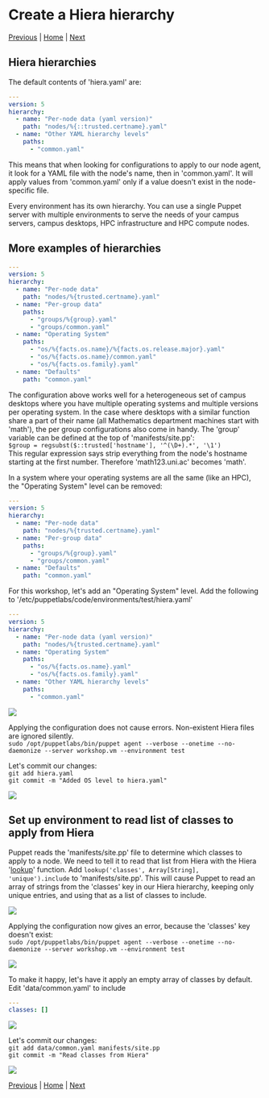 # Create a Hiera hierarchy

[Previous](create-environment.md) \| [Home](index.md) \| [Next](forge.md)

## Hiera hierarchies

The default contents of 'hiera.yaml' are:
```yaml
---
version: 5
hierarchy:
  - name: "Per-node data (yaml version)"
    path: "nodes/%{::trusted.certname}.yaml"
  - name: "Other YAML hierarchy levels"
    paths:
      - "common.yaml"
```

This means that when looking for configurations to apply to our node agent, it look for a YAML file with the node's name, then in 'common.yaml'. It will apply values from 'common.yaml' only if a value doesn't exist in the node-specific file.

Every environment has its own hierarchy. You can use a single Puppet server with multiple environments to serve the needs of your campus servers, campus desktops, HPC infrastructure and HPC compute nodes.

## More examples of hierarchies

```yaml
---
version: 5
hierarchy:
  - name: "Per-node data"
    path: "nodes/%{trusted.certname}.yaml"
  - name: "Per-group data"
    paths:
      - "groups/%{group}.yaml"
      - "groups/common.yaml"
  - name: "Operating System"
    paths:
      - "os/%{facts.os.name}/%{facts.os.release.major}.yaml"
      - "os/%{facts.os.name}/common.yaml"
      - "os/%{facts.os.family}.yaml"
  - name: "Defaults"
    path: "common.yaml"
```

The configuration above works well for a heterogeneous set of campus desktops where you have multiple operating systems and multiple versions per operating system. In the case where desktops with a similar function share a part of their name (all Mathematics department machines start with 'math'), the per group configurations also come in handy. The 'group' variable can be defined at the top of 'manifests/site.pp':  
   `$group = regsubst($::trusted['hostname'], '^(\D+).*', '\1')`  
   This regular expression says strip everything from the node's hostname starting at the first number. Therefore 'math123.uni.ac' becomes 'math'.

In a system where your operating systems are all the same (like an HPC), the "Operating System" level can be removed:  
```yaml
---
version: 5
hierarchy:
  - name: "Per-node data"
    path: "nodes/%{trusted.certname}.yaml"
  - name: "Per-group data"
    paths:
      - "groups/%{group}.yaml"
      - "groups/common.yaml"
  - name: "Defaults"
    path: "common.yaml"
```

For this workshop, let's add an "Operating System" level. Add the following to '/etc/puppetlabs/code/environments/test/hiera.yaml'  
```yaml
---
version: 5
hierarchy:
  - name: "Per-node data (yaml version)"
    path: "nodes/%{trusted.certname}.yaml"
  - name: "Operating System"
    paths:
      - "os/%{facts.os.name}.yaml"
      - "os/%{facts.os.family}.yaml"
  - name: "Other YAML hierarchy levels"
    paths:
      - "common.yaml"
```

![](images/create-hierarchy-1.png)

Applying the configuration does not cause errors. Non-existent Hiera files are ignored silently.  
`sudo /opt/puppetlabs/bin/puppet agent --verbose --onetime --no-daemonize --server workshop.vm --environment test`

Let's commit our changes:  
   `git add hiera.yaml`  
   `git commit -m "Added OS level to hiera.yaml"`

![](images/create-hierarchy-2.png)


## Set up environment to read list of classes to apply from Hiera

Puppet reads the 'manifests/site.pp' file to determine which classes to apply to a node. We need to tell it to read that list from Hiera with the Hiera '[lookup](https://puppet.com/docs/puppet/5.3/hiera_use_function.html#examples)' function. Add `lookup('classes', Array[String], 'unique').include` to 'manifests/site.pp'. This will cause Puppet to read an array of strings from the 'classes' key in our Hiera hierarchy, keeping only unique entries, and using that as a list of classes to include.

![](images/create-hierarchy-3.png)

Applying the configuration now gives an error, because the 'classes' key doesn't exist:  
`sudo /opt/puppetlabs/bin/puppet agent --verbose --onetime --no-daemonize --server workshop.vm --environment test`

![](images/create-hierarchy-4.png)

To make it happy, let's have it apply an empty array of classes by default. Edit 'data/common.yaml' to include  
```yaml
---
classes: []
```

![](images/create-hierarchy-5.png)

Let's commit our changes:  
`git add data/common.yaml manifests/site.pp`  
`git commit -m "Read classes from Hiera"`

![](images/create-hierarchy-6.png)


[Previous](create-environment.md) \| [Home](index.md) \| [Next](forge.md)
